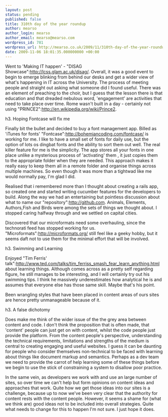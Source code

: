 ```yaml
---
layout: post
status: pending
published: false
title: 310th day of the year roundup
author: mearso
author_login: mearso
author_email: mearso@mearso.com
wordpress_id: 781
wordpress_url: http://mearso.co.uk/2009/11/310th-day-of-the-year-roundup/
date: 2009-11-06 18:01:35.000000000 +00:00
---
```

Went to 'Making IT happen' - "DISAG Showcase":http://lcss.glam.ac.uk/disag/. Overall, it was a good event to begin to emerge blinking from behind our desks and get a wider view of what's happening in IT across the University. The process of meeting people and straight out asking what someone did I found useful. There was an element of preaching to the choir, but I guess that the lesson there is that education and that dreaded nebulous word, 'engagement' are activities that need to take place over time. Rome wasn't built in a day - certainly not using "PRINCE2":http://en.wikipedia.org/wiki/Prince2.

h3. Hoping Fontcase will fix me

Finally bit the bullet and decided to buy a font management app. Billed as 'iTunes for fonts' "Fontcase":http://bohemiancoding.com/fontcase/ is working for me. I like to have a small set of fonts for daily use, but the option of lots os dingbat fonts and the ability to sort them out well. The real killer feature for me is the simplicity. The app stores all your fonts in one place unlike a mysterious process of 'activating' them , it just copies them to the appropriate folder when they are needed. This approach makes it really easy to keep them all in a remote folder and organise things across multiple machines. So even though it was more than a tightwad like me would normally pay, I'm glad I did.


Realised that i remembered more than I thought about creating a rails app, so created one and started writing cucumber features for the developers to build. Along the way we had an entertaining but pointless discussion about what to name our "repository":http://github.com. Animals, Elements, Authors,Fish and Birds were among the sets of things we thought about. I stopped caring halfway through and we settled on capital cities.

Discovered that our microformats need some overhauling, since the technorati feed has stopped working for us. "Microformats":http://microformats.org/ still feel like a geeky hobby, but it seems daft not to use them for the minimal effort that will be involved.

h3. Swimming and Learning

Enjoyed "Tim Ferris' talk":http://www.ted.com/talks/tim_ferriss_smash_fear_learn_anything.html about learning things. Although comes across as a pretty self regarding figure, he still manages to be interesting, and I will certainly try out his swimming tips. I think he massively underestimates how analytical he is and assumes that everyone else has those same skill. Maybe that's his point.

Been wrangling styles that have been placed in content areas of ours sites are hence pretty unmanageable because of it.

h3. A false dichotomy

Does make me think of the wider issue of the the grey area between content and code. I don't think the proposition that is often made, that 'content' people can just get on with content, whilst the code people just provide the platform. From the content people's perspective, understanding the technical requirements, limitations and strengths of the medium is central to creating engaging and useful websites. I guess it can be daunting for people who consider themselves non-technical to be faced with learning about things like document markup and semantics. Perhaps as a dev team we need to provide the carrot of help learning some of these things before we begin to use the stick of constraining a system to disallow poor practice.

In the same vein, as developers we work with and use an large number of sites, so over time we can't help but form opinions on content ideas and approaches that work. Quite how we get those ideas into our sites is a challenge, because up to now we've been very clear that the authority for content rests with the content people. However, it seems a shame for (what we think are) good ideas not to be included into overall strategies. Quite what needs to change for this to happen I'm not sure. I just hope it does.
